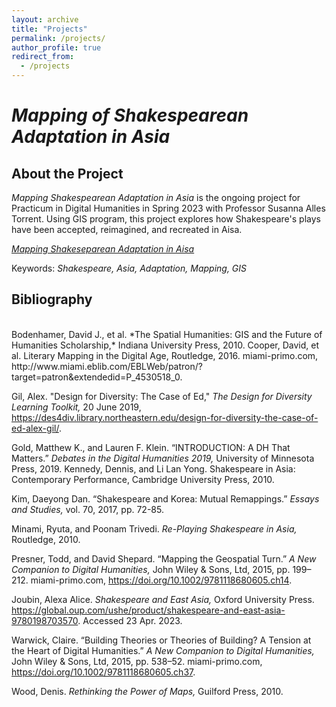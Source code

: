 ```yaml
---
layout: archive
title: "Projects"
permalink: /projects/
author_profile: true
redirect_from:
  - /projects
---
```


# *Mapping of Shakespearean Adaptation in Asia*

## About the Project
*Mapping Shakespearean Adaptation in Asia* is the ongoing project for Practicum in Digital Humanities in Spring 2023 with Professor Susanna Alles Torrent. Using GIS program, this project explores how Shakespeare's plays have been accepted, reimagined, and recreated in Aisa.

[*Mapping Shakeseparean Adaptation in Aisa*](https://austraea.github.io/MappingShakespeare/)

Keywords: *Shakespeare, Asia, Adaptation, Mapping, GIS*


## Bibliography
</br>
Bodenhamer, David J., et al. *The Spatial Humanities: GIS and the Future of Humanities Scholarship,* Indiana University Press, 2010.
Cooper, David, et al. Literary Mapping in the Digital Age, Routledge, 2016. miami-primo.com, http://www.miami.eblib.com/EBLWeb/patron/?target=patron&extendedid=P_4530518_0.
</br>

Gil, Alex. "Design for Diversity: The Case of Ed," *The Design for Diversity Learning Toolkit,* 20 June 2019, https://des4div.library.northeastern.edu/design-for-diversity-the-case-of-ed-alex-gil/.
</br>

Gold, Matthew K., and Lauren F. Klein. “INTRODUCTION: A DH That Matters.” *Debates in the Digital Humanities 2019,* University of Minnesota Press, 2019.
Kennedy, Dennis, and Li Lan Yong. Shakespeare in Asia: Contemporary Performance, Cambridge University Press, 2010.
</br>

Kim, Daeyong Dan. “Shakespeare and Korea: Mutual Remappings.” *Essays and Studies,* vol. 70, 2017, pp. 72-85.
</br>

Minami, Ryuta, and Poonam Trivedi. *Re-Playing Shakespeare in Asia,* Routledge, 2010.
</br>

Presner, Todd, and David Shepard. “Mapping the Geospatial Turn.” *A New Companion to Digital Humanities,* John Wiley & Sons, Ltd, 2015, pp. 199–212. miami-primo.com, https://doi.org/10.1002/9781118680605.ch14.
</br>

Joubin, Alexa Alice. *Shakespeare and East Asia,* Oxford University Press. https://global.oup.com/ushe/product/shakespeare-and-east-asia-9780198703570. Accessed 23 Apr. 2023.
</br>

Warwick, Claire. “Building Theories or Theories of Building? A Tension at the Heart of Digital Humanities.” *A New Companion to Digital Humanities,* John Wiley & Sons, Ltd, 2015, pp. 538–52. miami-primo.com, https://doi.org/10.1002/9781118680605.ch37.
</br>

Wood, Denis. *Rethinking the Power of Maps,* Guilford Press, 2010.
